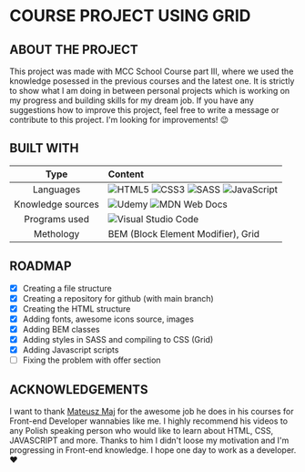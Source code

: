# COURSE PROJECT USING GRID

## ABOUT THE PROJECT

This project was made with MCC School Course part III, where we used the knowledge posessed in the previous courses and the latest one. It is strictly to show what I am doing in between personal projects which is working on my progress and building skills for my dream job. If you have any suggestions how to improve this project, feel free to write a message or contribute to this project. I'm looking for improvements! :wink:

## BUILT WITH

|       Type        | Content                                                                                                                                                                                                                                                                                                                                                                                                                                            |
| :---------------: | :------------------------------------------------------------------------------------------------------------------------------------------------------------------------------------------------------------------------------------------------------------------------------------------------------------------------------------------------------------------------------------------------------------------------------------------------- |
|     Languages     | ![HTML5](https://img.shields.io/badge/html5-%23E34F26.svg?style=for-the-badge&logo=html5&logoColor=white) ![CSS3](https://img.shields.io/badge/css3-%231572B6.svg?style=for-the-badge&logo=css3&logoColor=white) ![SASS](https://img.shields.io/badge/SASS-hotpink.svg?style=for-the-badge&logo=SASS&logoColor=white) ![JavaScript](https://img.shields.io/badge/javascript-%23323330.svg?style=for-the-badge&logo=javascript&logoColor=%23F7DF1E) |
| Knowledge sources | ![Udemy](https://img.shields.io/badge/Udemy-A435F0?style=for-the-badge&logo=Udemy&logoColor=white) ![MDN Web Docs](https://img.shields.io/badge/MDN_Web_Docs-black?style=for-the-badge&logo=mdnwebdocs&logoColor=white)                                                                                                                                                                                                                            |
|   Programs used   | ![Visual Studio Code](https://img.shields.io/badge/Visual%20Studio%20Code-0078d7.svg?style=for-the-badge&logo=visual-studio-code&logoColor=white)                                                                                                                                                                                                                                                                                                  |
|     Methology     | BEM (Block Element Modifier), Grid                                                                                                                                                                                                                                                                                                                                                                                                                 |

## ROADMAP

 * [x] Creating a file structure
 * [x] Creating a repository for github (with main branch)
 * [x] Creating the HTML structure
 * [x] Adding fonts, awesome icons source, images
 * [x] Adding BEM classes
 * [x] Adding styles in SASS and compiling to CSS (Grid)
 * [x] Adding Javascript scripts
 * [ ] Fixing the problem with offer section

## ACKNOWLEDGEMENTS

I want to thank [Mateusz Maj](https://www.linkedin.com/in/mateusz-maj-b003b6178/?originalSubdomain=pl) for the awesome job he does in his courses for Front-end Developer wannabies like me. I highly recommend his videos to any Polish speaking person who would like to learn about HTML, CSS, JAVASCRIPT and more. Thanks to him I didn't loose my motivation and I'm progressing in Front-end knowledge. I hope one day to work as a developer. :heart:

